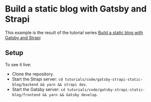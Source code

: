 # Build a static blog with Gatsby and Strapi

This example is the result of the tutorial series [Build a static blog with Gatsby and Strapi
](https://strapi.io/blog/build-a-static-blog-with-gatsby-and-strapi)

## Setup

To see it live:

- Clone the repository.
- Start the Strapi server: `cd tutorials/code/gatsby-strapi-static-blog/backend && yarn && strapi dev`.
- Start the Gatsby server: `cd tutorials/code/gatsby-strapi-static-blog/frontend && yarn && Gatsby develop`.
